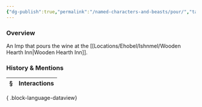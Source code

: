 ```yaml
---
{"dg-publish":true,"permalink":"/named-characters-and-beasts/pour/","tags":["NPC"],"updated":"2025-05-30T12:11:02.829+01:00"}
---
```



### Overview
An Imp that pours the wine at the [[Locations/Ehobel/Ishnmel/Wooden Hearth Inn\|Wooden Hearth Inn]].

### History & Mentions
| § | Interactions |
| - | ------------ |

{ .block-language-dataview}